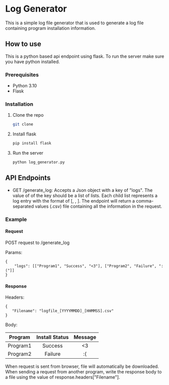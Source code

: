 # Log Generator
This is a simple log file generator that is used to generate a log file containing program installation information.

## How to use
This is a python based api endpoint using flask. To run the server make sure you have python installed. 

### Prerequisites
- Python 3.10
- Flask

### Installation

1. Clone the repo
   ```sh
   git clone 
    ```
2. Install flask
    ```sh
    pip install flask
    ```
3. Run the server
    ```sh
    python log_generator.py
    ```

## API Endpoints
* GET /generate_log: Accepts a Json object with a key of "logs". The value of of the key should be a list of lists. Each child list represents a log entry with the format of [<ProgramName>, <Status>, <Message>]. The endpoint will return a comma-separated values (.csv) file containing all the information in the request.
### Example
#### Request
POST request to /generate_log

Params:
```
{
    "logs": [["Program1", "Success", "<3"], ["Program2", "Failure", ":("]]
}
```
#### Response
Headers:
```
{
   "Filename": "logfile_[YYYYMMDD]_[HHMMSS].csv"
}
```
Body:

| Program  | Install Status | Message |
|:--------:|:--------------:|:-------:|
| Program1 |    Success     |   <3   |
| Program2 |    Failure     |   :(    |

When request is sent from browser, file will automatically be downloaded. When sending a request from another program, write the response body to a file using the value of response.headers["Filename"].